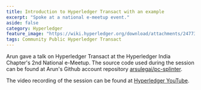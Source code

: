 ```yaml
---
title: Introduction to Hyperledger Transact with an example
excerpt: "Spoke at a national e-meetup event."
aside: false
category: Hyperledger
feature_image: "https://wiki.hyperledger.org/download/attachments/24773418/HL-IndiaChapter-National-Meetup-16Nov-Flyer3.png?version=3&modificationDate=1573632066000&api=v2"
tags: Community Public Hyperledger Transact
---
```


Arun gave a talk on Hyperledger Transact at the Hyperledger India Chapter's
2nd National e-Meetup. The source code used during the session can be
found at Arun's Github account repository
[arsulegai/pc-splinter](https://github.com/arsulegai/pc-transact).

The video recording of the session can be found at
[Hyperledger YouTube](https://youtu.be/N02vxA6qFPg?t=2116).

